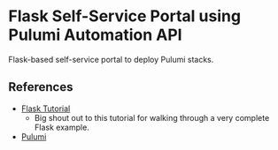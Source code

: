 # Flask Self-Service Portal using Pulumi Automation API
Flask-based self-service portal to deploy Pulumi stacks.

## References
* [Flask Tutorial](https://blog.miguelgrinberg.com/post/the-flask-mega-tutorial-part-i-hello-world)
  * Big shout out to this tutorial for walking through a very complete Flask example.
* [Pulumi](https://pulumi.com)

